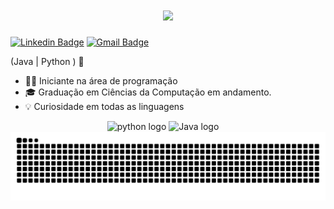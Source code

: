 <h1 align="center">
   <img src="https://readme-typing-svg.herokuapp.com/?font=Righteous&size=35&center=true&vCenter=true&width=450&height=65&duration=3000&color=ff06f1&lines=Bem+Vindo!+👋;+Eu+sou+o+Guilherme+Matte!" />
</h1>

[![Linkedin Badge](https://img.shields.io/badge/-LinkedIn-0e76a8?style=flat-square&logo=Linkedin&logoColor=white&link=https://www.linkedin.com/in/fernanda-kipper-5958a61a9/)](https://www.linkedin.com/in/guilhermematte/)
[![Gmail Badge](https://img.shields.io/badge/-gmatteembarach@gmail.com-6633cc?style=flat-square&logo=Gmail&logoColor=white&link=mailto:gmatteembarach@gmail.com.com)](mailto:gmatteembarach@gmail.com)

(Java | Python ) 🚀
- 👩‍💻 Iniciante na área de programação
- 🎓 Graduação em Ciências da Computação em andamento.
- 💡 Curiosidade em todas as linguagens

<div align ="center">
   <img src="https://cdn.jsdelivr.net/gh/devicons/devicon/icons/python/python-original.svg" height="60" alt="python logo"  />
<img src="https://cdn.jsdelivr.net/gh/devicons/devicon/icons/java/java-original.svg" height="60" alt="Java logo" />
  <img width="12" />
</div>
  
</div align=center>
   
<img src="https://raw.githubusercontent.com/guimattee/guimattee/output/snake.svg" alt="Snake animation" />

</div>











